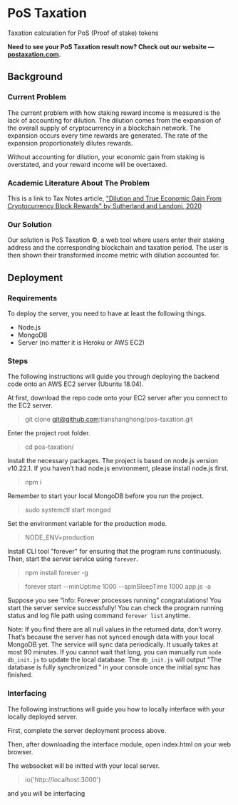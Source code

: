 # PoS Taxation
Taxation calculation for PoS (Proof of stake) tokens

**Need to see your PoS Taxation result now? Check out our website — [postaxation.com](https://postaxation.com).**

## Background

### Current Problem
The current problem with how staking reward income is measured is the lack of accounting for dilution. The dilution comes from the expansion of the overall supply of cryptocurrency in a blockchain network. The expansion occurs every time rewards are generated. The rate of the expansion proportionately dilutes rewards.

Without accounting for dilution, your economic gain from staking is overstated, and your reward income will be overtaxed.

### Academic Literature About The Problem

This is a link to Tax Notes article, ["Dilution and True Economic Gain From Cryptocurrency Block Rewards" by Sutherland and Landoni, 2020](https://www.taxnotes.com/special-reports/cryptocurrency/dilution-and-true-economic-gain-cryptocurrency-block-rewards/2020/08/14/2ctmc)

### Our Solution
Our solution is PoS Taxation ©, a web tool where users enter their staking address and the corresponding blockchain and taxation period. The user is then shown their transformed income metric with dilution accounted for.

## Deployment

### Requirements
To deploy the server, you need to have at least the following things.
- Node.js
- MongoDB
- Server (no matter it is Heroku or AWS EC2)

### Steps
The following instructions will guide you through deploying the backend code onto an AWS EC2 server (Ubuntu 18.04).

At first, download the repo code onto your EC2 server after you connect to the EC2 server.
> git clone git@github.com:tianshanghong/pos-taxation.git

Enter the project root folder.

> cd pos-taxation/

Install the necessary packages. The project is based on node.js version v10.22.1. If you haven’t had node.js environment, please install node.js first.

> npm i

Remember to start your local MongoDB before you run the project.

> sudo systemctl start mongod

Set the environment variable for the production mode.

> NODE_ENV=production

Install CLI tool "forever" for ensuring that the program runs continuously. Then, start the server service using `forever`.

> npm install forever -g

> forever start --minUptime 1000 --spinSleepTime 1000 app.js -a

Suppose you see “info: Forever processes running” congratulations! You start the server service successfully! You can check the program running status and log file path using command `forever list` anytime.

Note: If you find there are all null values in the returned data, don’t worry. That’s because the server has not synced enough data with your local MongoDB yet. The service will sync data periodically. It usually takes at most 90 minutes. If you cannot wait that long, you can manually run `node db_init.js` to update the local database. The `db_init.js` will output "The database is fully synchronized." in your console once the initial sync has finished.

### Interfacing

The following instructions will guide you how to locally interface with your locally deployed server. 

First, complete the server deployment process above.

Then, after downloading the interface module, open index.html on your web browser. 

The websocket will be initted with your local server. 

>io('http://localhost:3000')

and you will be interfacing
